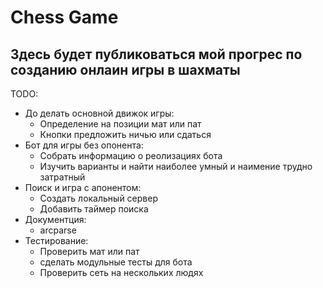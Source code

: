 # Chess Game
## Здесь будет публиковаться мой прогрес по созданию онлаин игры в шахматы
TODO:
- До делать основной движок игры:
  + Определение на позиции мат или пат
  + Кнопки предложить ничью или сдаться
- Бот для игры без опонента:
  + Собрать информацию о реолизациях бота
  + Изучить варианты и найти наиболее умный и наимение трудно затратный
- Поиск и игра с апонентом:
  + Создать локальный сервер
  + Добавить таймер поиска
- Документция:
  + arcparse
- Тестирование:
  + Проверить мат или пат
  + сделать модульные тесты для бота
  + Проверить сеть на нескольких людях
